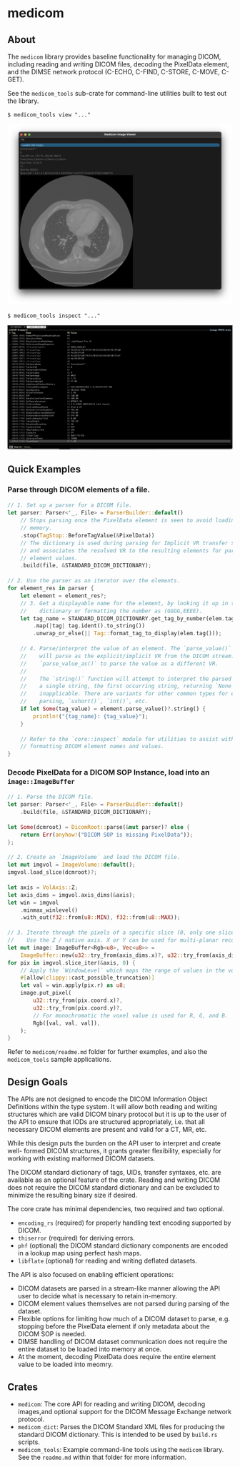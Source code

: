 # medicom #

## About ##
The `medicom` library provides baseline functionality for managing DICOM,
including reading and writing DICOM files, decoding the PixelData element, and
the DIMSE network protocol (C-ECHO, C-FIND, C-STORE, C-MOVE, C-GET).

See the `medicom_tools` sub-crate for command-line utilities built to test out
the library.

```
$ medicom_tools view "..."
```

![Viewer Screenshot](static_assets/viewer.png "Viewer Screenshot")

```
$ medicom_tools inspect "..."
```
![Inspect Screenshot](static_assets/inspector.png "Inspect Screenshot")

## Quick Examples ##

### Parse through DICOM elements of a file.
```rust
// 1. Set up a parser for a DICOM file.
let parser: Parser<'_, File> = ParserBuilder::default()
    // Stops parsing once the PixelData element is seen to avoid loading it into
    // memory.
    .stop(TagStop::BeforeTagValue(&PixelData))
    // The dictionary is used during parsing for Implicit VR transfer syntaxes,
    // and associates the resolved VR to the resulting elements for parsing the
    // element values.
    .build(file, &STANDARD_DICOM_DICTIONARY);

// 2. Use the parser as an iterator over the elements.
for element_res in parser {
    let element = element_res?;
    // 3. Get a displayable name for the element, by looking it up in the
    //    dictionary or formatting the number as (GGGG,EEEE).
    let tag_name = STANDARD_DICOM_DICTIONARY.get_tag_by_number(elem.tag())
        .map(|tag| tag.ident().to_string())
        .unwrap_or_else(|| Tag::format_tag_to_display(elem.tag()));

    // 4. Parse/interpret the value of an element. The `parse_value()` funtion
    //    will parse as the explicit/implicit VR from the DICOM stream. Use
    //    `parse_value_as()` to parse the value as a different VR.
    //
    //    The `string()` function will attempt to interpret the parsed value as
    //    a single string, the first occurring string, returning `None` if
    //    inapplicable. There are variants for other common types for ease of
    //    parsing, `ushort()`, `int()`, etc.
    if let Some(tag_value) = element.parse_value()?.string() {
        println!("{tag_name}: {tag_value}");
    }

    // Refer to the `core::inspect` module for utilities to assist with
    // formatting DICOM element names and values.
}
```

### Decode PixelData for a DICOM SOP Instance, load into an `image::ImageBuffer`
```rust
// 1. Parse the DICOM file.
let parser: Parser<'_, File> = ParserBuidler::default()
    .build(file, &STANDARD_DICOM_DICTIONARY);

let Some(dcmroot) = DicomRoot::parse(&mut parser)? else {
    return Err(anyhow!("DICOM SOP is missing PixelData"));
};

// 2. Create an `ImageVolume` and load the DICOM file.
let mut imgvol = ImageVolume::default();
imgvol.load_slice(dcmroot)?;

let axis = VolAxis::Z;
let axis_dims = imgvol.axis_dims(&axis);
let win = imgvol
    .minmax_winlevel()
    .with_out(f32::from(u8::MIN), f32::from(u8::MAX));

// 3. Iterate through the pixels of a specific slice (0, only one slice in this example).
//    Use the Z / native axis. X or Y can be used for multi-planar reconstruction views.
let mut image: ImageBuffer<Rgb<u8>, Vec<u8>> =
    ImageBuffer::new(u32::try_from(axis_dims.x)?, u32::try_from(axis_dims.y)?);
for pix in imgvol.slice_iter(&axis, 0) {
    // Apply the `WindowLevel` which maps the range of values in the volume to the range of u8.
    #[allow(clippy::cast_possible_truncation)]
    let val = win.apply(pix.r) as u8;
    image.put_pixel(
        u32::try_from(pix.coord.x)?,
        u32::try_from(pix.coord.y)?,
        // For monochromatic the voxel value is used for R, G, and B.
        Rgb([val, val, val]),
    );
}
```

Refer to `medicom/readme.md` folder for further examples, and also the
`medicom_tools` sample applications.

## Design Goals ##
The APIs are not designed to encode the DICOM Information Object Definitions
within the type system. It will allow both reading and writing structures which
are valid DICOM binary protocol but it is up to the user of the API to ensure
that IODs are structured appropriately, i.e. that all necessary DICOM elements
are present and valid for a CT, MR, etc.

While this design puts the burden on the API user to interpret and create well-
formed DICOM structures, it grants greater flexibility, especially for working
with existing malformed DICOM datasets.

The DICOM standard dictionary of tags, UIDs, transfer syntaxes, etc. are
available as an optional feature of the crate. Reading and writing DICOM does
not require the DICOM standard dictionary and can be excluded to minimize the
resulting binary size if desired.

The core crate has minimal dependencies, two required and two optional.

- `encoding_rs` (required) for properly handling text encoding supported by
  DICOM.
- `thiserror` (required) for deriving errors.
- `phf` (optional) the DICOM standard dictionary components are encoded in a
  lookup map using perfect hash maps.
- `libflate` (optional) for reading and writing deflated datasets.

The API is also focused on enabling efficient operations:

- DICOM datasets are parsed in a stream-like manner allowing the API user to
  decide what is necessary to retain in-memory.
- DICOM element values themselves are not parsed during parsing of the dataset.
- Flexible options for limiting how much of a DICOM dataset to parse, e.g.
  stopping before the PixelData element if only metadata about the DICOM SOP is
  needed.
- DIMSE handling of DICOM dataset communication does not require the entire
  dataset to be loaded into memory at once.
- At the moment, decoding PixelData does require the entire element value to be
  loaded into meomry.

## Crates ##

- `medicom`: The core API for reading and writing DICOM, decoding images,and
optional support for the DICOM Message Exchange network protocol.
- `medicom_dict`: Parses the DICOM Standard XML files for producing the
  standard DICOM dictionary. This is intended to be used by `build.rs` scripts.
- `medicom_tools`: Example command-line tools using the `medicom` library. See
the `readme.md` within that folder for more information.

